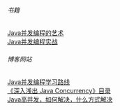 ###### 书籍
[Java并发编程的艺术](https://book.douban.com/subject/26591326/)<br>
[Java并发编程实战](https://book.douban.com/subject/10484692/)<br>


###### 博客网站
[Java并发编程学习路线](https://www.cnblogs.com/HappyAngel/p/6540051.html)<br>
[《深入浅出 Java Concurrency》目录](http://www.blogjava.net/xylz/archive/2010/07/08/325587.html)<br>
[Java高并发，如何解决，什么方式解决](https://www.cnblogs.com/lr393993507/p/5909804.html)<br>
